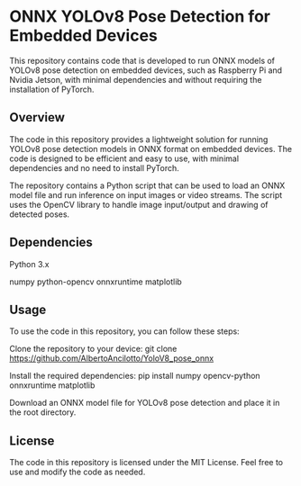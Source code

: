 # ONNX YOLOv8 Pose Detection for Embedded Devices
This repository contains code that is developed to run ONNX models of YOLOv8 pose detection on embedded devices, such as Raspberry Pi and Nvidia Jetson, with minimal dependencies and without requiring the installation of PyTorch.

## Overview
The code in this repository provides a lightweight solution for running YOLOv8 pose detection models in ONNX format on embedded devices. The code is designed to be efficient and easy to use, with minimal dependencies and no need to install PyTorch.

The repository contains a Python script that can be used to load an ONNX model file and run inference on input images or video streams. The script uses the OpenCV library to handle image input/output and drawing of detected poses.


## Dependencies
Python 3.x

numpy
python-opencv 
onnxruntime
matplotlib

## Usage
To use the code in this repository, you can follow these steps:

Clone the repository to your device: git clone https://github.com/AlbertoAncilotto/YoloV8_pose_onnx

Install the required dependencies: pip install numpy opencv-python onnxruntime matplotlib

Download an ONNX model file for YOLOv8 pose detection and place it in the root directory.

## License
The code in this repository is licensed under the MIT License. Feel free to use and modify the code as needed.